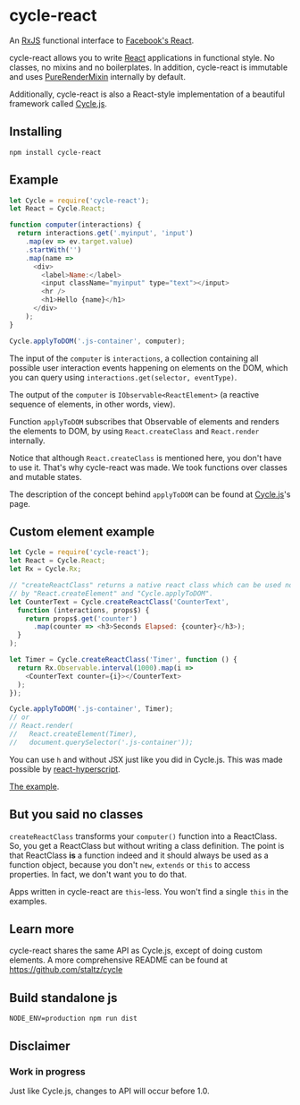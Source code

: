# cycle-react

An [RxJS](https://github.com/Reactive-Extensions/RxJS) functional interface
to [Facebook's React](http://facebook.github.io/react/).

cycle-react allows you to write [React](https://github.com/facebook/react)
applications in functional style.
No classes, no mixins and no boilerplates. In addition,
cycle-react is immutable and uses
[PureRenderMixin](https://facebook.github.io/react/docs/pure-render-mixin.html)
internally by default.

Additionally, cycle-react is also a React-style implementation of a beautiful
framework called [Cycle.js](https://github.com/staltz/cycle).

## Installing

```
npm install cycle-react
```

## Example

```js
let Cycle = require('cycle-react');
let React = Cycle.React;

function computer(interactions) {
  return interactions.get('.myinput', 'input')
    .map(ev => ev.target.value)
    .startWith('')
    .map(name =>
      <div>
        <label>Name:</label>
        <input className="myinput" type="text"></input>
        <hr />
        <h1>Hello {name}</h1>
      </div>
    );
}

Cycle.applyToDOM('.js-container', computer);
```

The input of the `computer` is `interactions`, a collection containing all
possible user interaction events happening on elements on the DOM, which you
can query using `interactions.get(selector, eventType)`.

The output of the `computer` is `IObservable<ReactElement>`
(a reactive sequence of elements, in other words, view).

Function `applyToDOM` subscribes that Observable of elements and renders the
elements to DOM, by using `React.createClass` and `React.render` internally.

Notice that although `React.createClass` is mentioned here, you don't have to
use it. That's why cycle-react was made. We took functions over classes
and mutable states.

The description of the concept behind `applyToDOM` can be found at
[Cycle.js](https://github.com/staltz/cycle)'s page.

## Custom element example

```js
let Cycle = require('cycle-react');
let React = Cycle.React;
let Rx = Cycle.Rx;

// "createReactClass" returns a native react class which can be used normally
// by "React.createElement" and "Cycle.applyToDOM".
let CounterText = Cycle.createReactClass('CounterText',
  function (interactions, props$) {
    return props$.get('counter')
      .map(counter => <h3>Seconds Elapsed: {counter}</h3>);
  }
);

let Timer = Cycle.createReactClass('Timer', function () {
  return Rx.Observable.interval(1000).map(i =>
    <CounterText counter={i}></CounterText>
  );
});

Cycle.applyToDOM('.js-container', Timer);
// or
// React.render(
//   React.createElement(Timer),
//   document.querySelector('.js-container'));
```

You can use `h` and without JSX just like you did in Cycle.js.
This was made possible by
[react-hyperscript](https://github.com/mlmorg/react-hyperscript).

[The example](https://github.com/pH200/cycle-react/blob/master/examples/timer/timer.js).

## But you said no classes

`createReactClass` transforms your `computer()` function into a ReactClass. So,
you get a ReactClass but without writing a class definition. The point is that
ReactClass **is** a function indeed and it should always be used as a
function object, because you don't `new`, `extends` or `this` to access
properties. In fact, we don't want you to do that.

Apps written in cycle-react are `this`-less. You won't find a single `this`
in the examples.

## Learn more

cycle-react shares the same API as Cycle.js, except of doing custom elements.
A more comprehensive README can be found at
https://github.com/staltz/cycle

## Build standalone js

```
NODE_ENV=production npm run dist
```

## Disclaimer

### Work in progress

Just like Cycle.js, changes to API will occur before 1.0.
